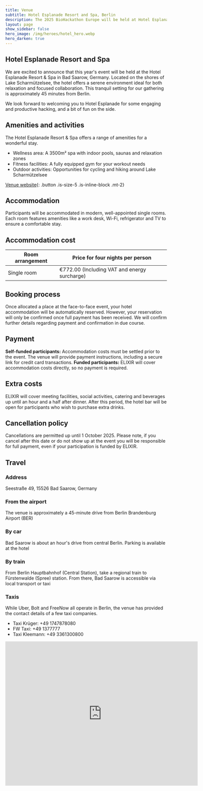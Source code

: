 ```yaml
---
title: Venue
subtitle: Hotel Esplanade Resort and Spa, Berlin
description: The 2025 BioHackathon Europe will be held at Hotel Esplanade Resort and Spa, Bad Saarow.
layout: page
show_sidebar: false
hero_image: /img/heroes/hotel_hero.webp
hero_darken: true
---
```


## Hotel Esplanade Resort and Spa
We are excited to announce that this year's event will be held at the Hotel Esplanade Resort & Spa in Bad Saarow, Germany. Located on the shores of Lake Scharmützelsee, the hotel offers a serene environment ideal for both relaxation and focused collaboration. This tranquil setting for our gathering is approximately 45 minutes from Berlin.

We look forward to welcoming you to Hotel Esplanade for some engaging and productive hacking, and a bit of fun on the side.

## Amenities and activities
The Hotel Esplanade Resort & Spa offers a range of amenities for a wonderful stay.
 * Wellness area: A 3500m² spa with indoor pools, saunas and relaxation zones
 * Fitness facilities: A fully equipped gym for your workout needs
 * Outdoor activities: Opportunities for cycling and hiking around Lake Scharmützelsee

[Venue website](https://www.esplanade-resort.de/){: .button .is-size-5 .is-inline-block .mt-2}

## Accommodation
Participants will be accommodated in modern, well-appointed single rooms. Each room features amenities like a work desk, Wi-Fi, refrigerator and TV to ensure a comfortable stay. 

## Accommodation cost

| Room arrangement    | Price for four nights per person |
| -------- | ------- |
| Single room	  | €772.00 (Including VAT and energy surcharge) | 

## Booking process
Once allocated a place at the face-to-face event, your hotel accommodation will be automatically reserved. However, your reservation will only be confirmed once full payment has been received. We will confirm further details regarding payment and confirmation in due course.

## Payment
**Self-funded participants:** Accommodation costs must be settled prior to the event. The venue will provide payment instructions, including a secure link for credit card transactions. 
**Funded participants:** ELIXIR will cover accommodation costs directly, so no payment is required. 

## Extra costs
ELIXIR will cover meeting facilities, social activities, catering and beverages up until an hour and a half after dinner. After this period, the hotel bar will be open for participants who wish to purchase extra drinks. 

## Cancellation policy
Cancellations are permitted up until 1 October 2025. Please note, if you cancel after this date or do not show up at the event you will be responsible for full payment, even if your participation is funded by ELIXIR. 

## Travel
### Address
Seestraße 49, 15526 Bad Saarow, Germany

### From the airport
The venue is approximately a 45-minute drive from Berlin Brandenburg Airport (BER)

### By car
Bad Saarow is about an hour's drive from central Berlin. Parking is available at the hotel

### By train
From Berlin Hauptbahnhof (Central Station), take a regional train to Fürstenwalde (Spree) station. From there, Bad Saarow is accessible via local transport or taxi

### Taxis
While Uber, Bolt and FreeNow all operate in Berlin, the venue has provided the contact details of a few taxi companies.
   * Taxi Krüger: +49 1747878080
   * FW Taxi: +49 1377777
   * Taxi Kleemann: +49 3361300800 

<iframe src="https://www.google.com/maps/embed?pb=!1m18!1m12!1m3!1d2570.5545085927624!2d14.046963350682926!3d52.29175952773259!2m3!1f0!2f0!3f0!3m2!1i1024!2i768!4f13.1!3m3!1m2!1s0x47078a0258fe21a3%3A0xa6c15d8aff907ccb!2sHotel%20Esplanade%20Resort%20%26%20Spa!5e0!3m2!1sen!2suk!4v1740759371748!5m2!1sen!2suk" width="600" height="450" style="border:0;" allowfullscreen="" loading="lazy" referrerpolicy="no-referrer-when-downgrade"></iframe>
